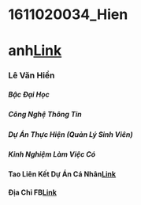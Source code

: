 # 1611020034_Hien
# anh[Link](anh12.png)
### Lê Văn Hiền
##### Bậc Đại Học
##### Công Nghệ Thông Tin
##### Dự Án Thực Hiện (Quản Lý  Sinh Viên)
##### Kinh Nghiệm Làm Việc Có

#### Tao Liên Kết Dự Án Cá Nhân[Link](https://github.com/levanhien123/1611020034_Hien)

#### Địa Chỉ FB[Link](https://www.facebook.com/profile.php?id=100010028322330)
